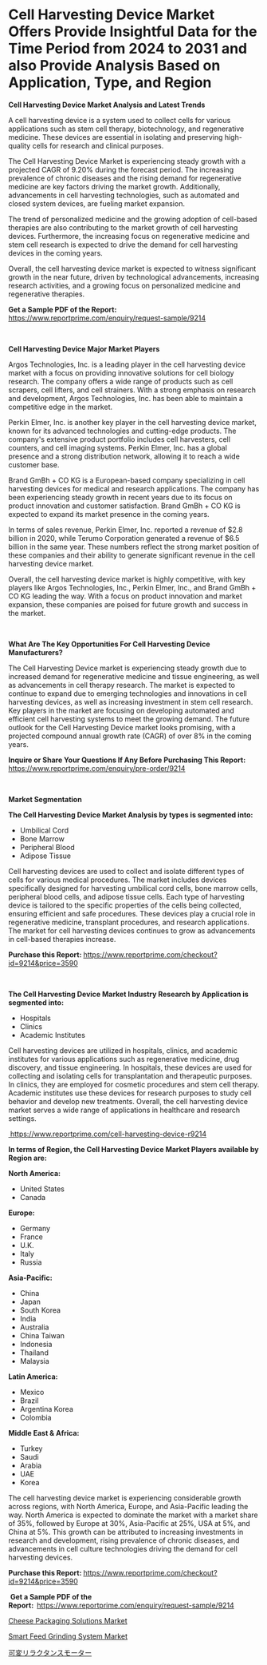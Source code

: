 <p><h1>Cell Harvesting Device Market Offers Provide Insightful Data for the Time Period from 2024 to 2031 and also Provide Analysis Based on Application, Type, and Region</h1></p><p><strong>Cell Harvesting Device Market Analysis and Latest Trends</strong></p>
<p><p>A cell harvesting device is a system used to collect cells for various applications such as stem cell therapy, biotechnology, and regenerative medicine. These devices are essential in isolating and preserving high-quality cells for research and clinical purposes.</p><p>The Cell Harvesting Device Market is experiencing steady growth with a projected CAGR of 9.20% during the forecast period. The increasing prevalence of chronic diseases and the rising demand for regenerative medicine are key factors driving the market growth. Additionally, advancements in cell harvesting technologies, such as automated and closed system devices, are fueling market expansion.</p><p>The trend of personalized medicine and the growing adoption of cell-based therapies are also contributing to the market growth of cell harvesting devices. Furthermore, the increasing focus on regenerative medicine and stem cell research is expected to drive the demand for cell harvesting devices in the coming years.</p><p>Overall, the cell harvesting device market is expected to witness significant growth in the near future, driven by technological advancements, increasing research activities, and a growing focus on personalized medicine and regenerative therapies.</p></p>
<p><strong>Get a Sample PDF of the Report:&nbsp;</strong> <a href="https://www.reportprime.com/enquiry/request-sample/9214">https://www.reportprime.com/enquiry/request-sample/9214</a></p>
<p>&nbsp;</p>
<p><strong>Cell Harvesting Device Major Market Players</strong></p>
<p><p>Argos Technologies, Inc. is a leading player in the cell harvesting device market with a focus on providing innovative solutions for cell biology research. The company offers a wide range of products such as cell scrapers, cell lifters, and cell strainers. With a strong emphasis on research and development, Argos Technologies, Inc. has been able to maintain a competitive edge in the market.</p><p>Perkin Elmer, Inc. is another key player in the cell harvesting device market, known for its advanced technologies and cutting-edge products. The company's extensive product portfolio includes cell harvesters, cell counters, and cell imaging systems. Perkin Elmer, Inc. has a global presence and a strong distribution network, allowing it to reach a wide customer base.</p><p>Brand GmBh + CO KG is a European-based company specializing in cell harvesting devices for medical and research applications. The company has been experiencing steady growth in recent years due to its focus on product innovation and customer satisfaction. Brand GmBh + CO KG is expected to expand its market presence in the coming years.</p><p>In terms of sales revenue, Perkin Elmer, Inc. reported a revenue of $2.8 billion in 2020, while Terumo Corporation generated a revenue of $6.5 billion in the same year. These numbers reflect the strong market position of these companies and their ability to generate significant revenue in the cell harvesting device market.</p><p>Overall, the cell harvesting device market is highly competitive, with key players like Argos Technologies, Inc., Perkin Elmer, Inc., and Brand GmBh + CO KG leading the way. With a focus on product innovation and market expansion, these companies are poised for future growth and success in the market.</p></p>
<p>&nbsp;</p>
<p><strong>What Are The Key Opportunities For Cell Harvesting Device Manufacturers?</strong></p>
<p><p>The Cell Harvesting Device market is experiencing steady growth due to increased demand for regenerative medicine and tissue engineering, as well as advancements in cell therapy research. The market is expected to continue to expand due to emerging technologies and innovations in cell harvesting devices, as well as increasing investment in stem cell research. Key players in the market are focusing on developing automated and efficient cell harvesting systems to meet the growing demand. The future outlook for the Cell Harvesting Device market looks promising, with a projected compound annual growth rate (CAGR) of over 8% in the coming years.</p></p>
<p><strong>Inquire or Share Your Questions If Any Before Purchasing This Report:</strong> <a href="https://www.reportprime.com/enquiry/pre-order/9214">https://www.reportprime.com/enquiry/pre-order/9214</a></p>
<p>&nbsp;</p>
<p><strong>Market Segmentation</strong></p>
<p><strong>The Cell Harvesting Device Market Analysis by types is segmented into:</strong></p>
<p><ul><li>Umbilical Cord</li><li>Bone Marrow</li><li>Peripheral Blood</li><li>Adipose Tissue</li></ul></p>
<p><p>Cell harvesting devices are used to collect and isolate different types of cells for various medical procedures. The market includes devices specifically designed for harvesting umbilical cord cells, bone marrow cells, peripheral blood cells, and adipose tissue cells. Each type of harvesting device is tailored to the specific properties of the cells being collected, ensuring efficient and safe procedures. These devices play a crucial role in regenerative medicine, transplant procedures, and research applications. The market for cell harvesting devices continues to grow as advancements in cell-based therapies increase.</p></p>
<p><strong>Purchase this Report:&nbsp;</strong><a href="https://www.reportprime.com/checkout?id=9214&price=3590">https://www.reportprime.com/checkout?id=9214&price=3590</a></p>
<p>&nbsp;</p>
<p><strong>The Cell Harvesting Device Market Industry Research by Application is segmented into:</strong></p>
<p><ul><li>Hospitals</li><li>Clinics</li><li>Academic Institutes</li></ul></p>
<p><p>Cell harvesting devices are utilized in hospitals, clinics, and academic institutes for various applications such as regenerative medicine, drug discovery, and tissue engineering. In hospitals, these devices are used for collecting and isolating cells for transplantation and therapeutic purposes. In clinics, they are employed for cosmetic procedures and stem cell therapy. Academic institutes use these devices for research purposes to study cell behavior and develop new treatments. Overall, the cell harvesting device market serves a wide range of applications in healthcare and research settings.</p></p>
<p><a href="https://www.reportprime.com/cell-harvesting-device-r9214">&nbsp;https://www.reportprime.com/cell-harvesting-device-r9214</a></p>
<p><strong>In terms of Region, the Cell Harvesting Device Market Players available by Region are:</strong></p>
<p>
    <p> <strong> North America: </strong>
        <ul>
            <li>United States</li>
            <li>Canada</li>
        </ul>
        </p> 
    <p> <strong> Europe: </strong>
        <ul>
            <li>Germany</li>
            <li>France</li>
            <li>U.K.</li>
            <li>Italy</li>
            <li>Russia</li>
        </ul>
        </p> 
    <p> <strong> Asia-Pacific: </strong>
        <ul>
            <li>China</li>
            <li>Japan</li>
            <li>South Korea</li>
            <li>India</li>
            <li>Australia</li>
            <li>China Taiwan</li>
            <li>Indonesia</li>
            <li>Thailand</li>
            <li>Malaysia</li>
        </ul>
        </p> 
    <p> <strong> Latin America: </strong>
        <ul>
            <li>Mexico</li>
            <li>Brazil</li>
            <li>Argentina Korea</li>
            <li>Colombia</li>
        </ul>
        </p> 
    <p> <strong> Middle East & Africa: </strong>
        <ul>
            <li>Turkey</li>
            <li>Saudi</li>
            <li>Arabia</li>
            <li>UAE</li>
            <li>Korea</li>
        </ul>
    </p>
    </p>
<p><p>The cell harvesting device market is experiencing considerable growth across regions, with North America, Europe, and Asia-Pacific leading the way. North America is expected to dominate the market with a market share of 35%, followed by Europe at 30%, Asia-Pacific at 25%, USA at 5%, and China at 5%. This growth can be attributed to increasing investments in research and development, rising prevalence of chronic diseases, and advancements in cell culture technologies driving the demand for cell harvesting devices.</p></p>
<p><strong>Purchase this Report: </strong><a href="https://www.reportprime.com/checkout?id=9214&price=3590">https://www.reportprime.com/checkout?id=9214&price=3590</a></p>
<p>&nbsp;<strong>Get a Sample PDF of the Report:&nbsp;&nbsp;</strong><a href="https://www.reportprime.com/enquiry/request-sample/9214">https://www.reportprime.com/enquiry/request-sample/9214</a></p>
<p><strong></strong></p>
<p><p><a href="https://medium.com/@othaleffler24/global-cheese-packaging-solutions-market-size-is-expected-to-experience-a-cagr-of-14-7-f8da4aaa0da9">Cheese Packaging Solutions Market</a></p><p><a href="https://medium.com/@adribbs56546/smart-feed-grinding-system-market-research-report-includes-analysis-on-market-size-share-and-2e854b15facb">Smart Feed Grinding System Market</a></p><p><a href="https://medium.com/@lauriank/%E5%8F%AF%E5%A4%89%E8%AA%98%E5%B0%8E%E3%83%A2%E3%83%BC%E3%82%BF%E3%83%BC%E5%B8%82%E5%A0%B4%E8%A6%8F%E6%A8%A1-%E3%82%B7%E3%82%A7%E3%82%A2-%E3%83%88%E3%83%AC%E3%83%B3%E3%83%89%E5%88%86%E6%9E%90%E3%83%AC%E3%83%9D%E3%83%BC%E3%83%88-%E3%82%A8%E3%83%B3%E3%83%89%E3%83%A6%E3%83%BC%E3%82%B9%E5%88%A5-%E8%87%AA%E5%8B%95%E8%BB%8A%E7%94%A3%E6%A5%AD-%E5%AE%B6%E9%9B%BB%E7%94%A3%E6%A5%AD-%E7%94%A3%E6%A5%AD%E6%A9%9F%E6%A2%B0-%E3%81%9D%E3%81%AE%E4%BB%96-%E5%8E%9F%E6%9D%90%E6%96%99%E5%88%A5-2031%E5%B9%B4%E3%81%BE%E3%81%A7%E3%81%AE%E4%BA%88%E6%B8%AC-5d8bf2f3b17d">可変リラクタンスモーター</a></p></p>
